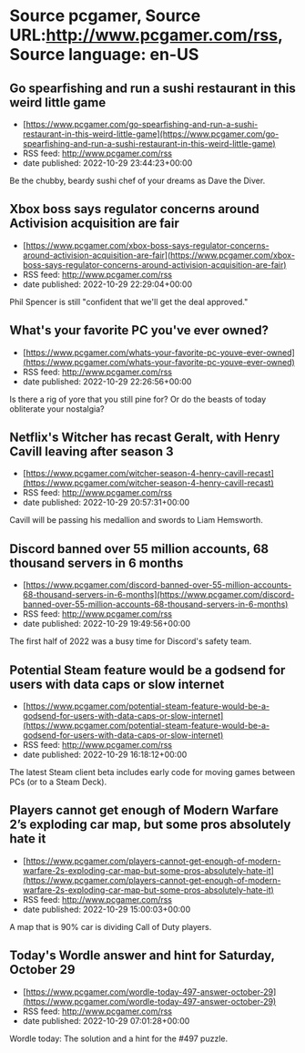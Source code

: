 # Source pcgamer, Source URL:http://www.pcgamer.com/rss, Source language: en-US

## Go spearfishing and run a sushi restaurant in this weird little game
 - [https://www.pcgamer.com/go-spearfishing-and-run-a-sushi-restaurant-in-this-weird-little-game](https://www.pcgamer.com/go-spearfishing-and-run-a-sushi-restaurant-in-this-weird-little-game)
 - RSS feed: http://www.pcgamer.com/rss
 - date published: 2022-10-29 23:44:23+00:00

Be the chubby, beardy sushi chef of your dreams as Dave the Diver.

## Xbox boss says regulator concerns around Activision acquisition are fair
 - [https://www.pcgamer.com/xbox-boss-says-regulator-concerns-around-activision-acquisition-are-fair](https://www.pcgamer.com/xbox-boss-says-regulator-concerns-around-activision-acquisition-are-fair)
 - RSS feed: http://www.pcgamer.com/rss
 - date published: 2022-10-29 22:29:04+00:00

Phil Spencer is still "confident that we'll get the deal approved."

## What's your favorite PC you've ever owned?
 - [https://www.pcgamer.com/whats-your-favorite-pc-youve-ever-owned](https://www.pcgamer.com/whats-your-favorite-pc-youve-ever-owned)
 - RSS feed: http://www.pcgamer.com/rss
 - date published: 2022-10-29 22:26:56+00:00

Is there a rig of yore that you still pine for? Or do the beasts of today obliterate your nostalgia?

## Netflix's Witcher has recast Geralt, with Henry Cavill leaving after season 3
 - [https://www.pcgamer.com/witcher-season-4-henry-cavill-recast](https://www.pcgamer.com/witcher-season-4-henry-cavill-recast)
 - RSS feed: http://www.pcgamer.com/rss
 - date published: 2022-10-29 20:57:31+00:00

Cavill will be passing his medallion and swords to Liam Hemsworth.

## Discord banned over 55 million accounts, 68 thousand servers in 6 months
 - [https://www.pcgamer.com/discord-banned-over-55-million-accounts-68-thousand-servers-in-6-months](https://www.pcgamer.com/discord-banned-over-55-million-accounts-68-thousand-servers-in-6-months)
 - RSS feed: http://www.pcgamer.com/rss
 - date published: 2022-10-29 19:49:56+00:00

The first half of 2022 was a busy time for Discord's safety team.

## Potential Steam feature would be a godsend for users with data caps or slow internet
 - [https://www.pcgamer.com/potential-steam-feature-would-be-a-godsend-for-users-with-data-caps-or-slow-internet](https://www.pcgamer.com/potential-steam-feature-would-be-a-godsend-for-users-with-data-caps-or-slow-internet)
 - RSS feed: http://www.pcgamer.com/rss
 - date published: 2022-10-29 16:18:12+00:00

The latest Steam client beta includes early code for moving games between PCs (or to a Steam Deck).

## Players cannot get enough of Modern Warfare 2’s exploding car map, but some pros absolutely hate it
 - [https://www.pcgamer.com/players-cannot-get-enough-of-modern-warfare-2s-exploding-car-map-but-some-pros-absolutely-hate-it](https://www.pcgamer.com/players-cannot-get-enough-of-modern-warfare-2s-exploding-car-map-but-some-pros-absolutely-hate-it)
 - RSS feed: http://www.pcgamer.com/rss
 - date published: 2022-10-29 15:00:03+00:00

A map that is 90% car is dividing Call of Duty players.

## Today's Wordle answer and hint for Saturday, October 29
 - [https://www.pcgamer.com/wordle-today-497-answer-october-29](https://www.pcgamer.com/wordle-today-497-answer-october-29)
 - RSS feed: http://www.pcgamer.com/rss
 - date published: 2022-10-29 07:01:28+00:00

Wordle today: The solution and a hint for the #497 puzzle.
